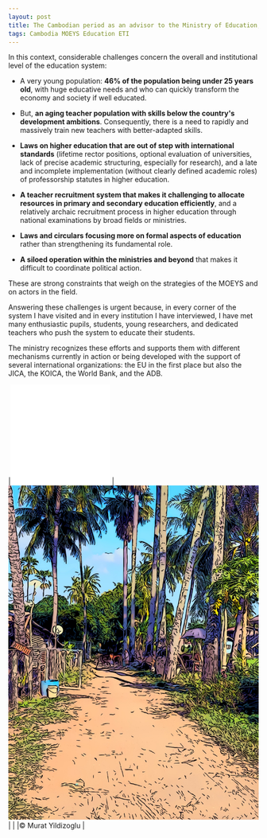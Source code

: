 ```yaml
---
layout: post
title: The Cambodian period as an advisor to the Ministry of Education, Youth, and Sports. Part 3 - Global Challenges in Cambodian Education
tags: Cambodia MOEYS Education ETI
---
```


In this context, considerable challenges concern the overall and institutional level of the education system:

- A very young population:  **46% of the population being under 25 years old**, with huge educative needs and who can quickly transform the economy and society if well educated.

- But, **an aging teacher population with skills below the country's development ambitions**. Consequently, there is a need to rapidly and massively train new teachers with better-adapted skills.

- **Laws on higher education that are out of step with international standards** (lifetime rector positions, optional evaluation of universities, lack of precise academic structuring, especially for research), and a late and incomplete implementation (without clearly defined academic roles) of professorship statutes in higher education.

- **A teacher recruitment system that makes it challenging to allocate resources in primary and secondary education efficiently**, and a relatively archaic recruitment process in higher education through national examinations by broad fields or ministries.

- **Laws and circulars focusing more on formal aspects of education** rather than strengthening its fundamental role.

- **A siloed operation within the ministries and beyond** that makes it difficult to coordinate political action.

These are strong constraints that weigh on the strategies of the MOEYS and on actors in the field.


Answering these challenges is urgent because, in every corner of the system I have visited and in every institution I have interviewed, I have met many enthusiastic pupils, students, young researchers, and dedicated teachers who push the system to educate their students. 

The ministry recognizes these efforts and supports them with different mechanisms currently in action or being developed with the support of several international organizations: the EU in the first place but also the JICA, the KOICA, the World Bank, and the ADB.

|![](/images/filler.png) |![](/images/Cinemin-chemin-srok.jpeg)|
| |© Murat Yildizoglu |


